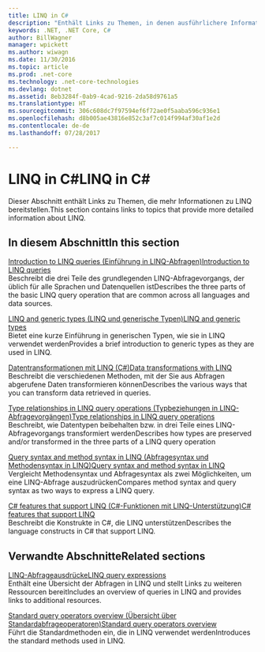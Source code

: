 ```yaml
---
title: LINQ in C#
description: "Enthält Links zu Themen, in denen ausführlichere Informationen zu LINQ enthalten sind"
keywords: .NET, .NET Core, C#
author: BillWagner
manager: wpickett
ms.author: wiwagn
ms.date: 11/30/2016
ms.topic: article
ms.prod: .net-core
ms.technology: .net-core-technologies
ms.devlang: dotnet
ms.assetid: 8eb3284f-0ab9-4cad-9216-2da58d9761a5
ms.translationtype: HT
ms.sourcegitcommit: 306c608dc7f97594ef6f72ae0f5aaba596c936e1
ms.openlocfilehash: d8b005ae43816e852c3af7c014f994af30af1e2d
ms.contentlocale: de-de
ms.lasthandoff: 07/28/2017

---
```

# <a name="linq-in-c"></a><span data-ttu-id="6625e-104">LINQ in C#</span><span class="sxs-lookup"><span data-stu-id="6625e-104">LINQ in C#</span></span>
<span data-ttu-id="6625e-105">Dieser Abschnitt enthält Links zu Themen, die mehr Informationen zu LINQ bereitstellen.</span><span class="sxs-lookup"><span data-stu-id="6625e-105">This section contains links to topics that provide more detailed information about LINQ.</span></span>  
  
## <a name="in-this-section"></a><span data-ttu-id="6625e-106">In diesem Abschnitt</span><span class="sxs-lookup"><span data-stu-id="6625e-106">In this section</span></span>  
 [<span data-ttu-id="6625e-107">Introduction to LINQ queries (Einführung in LINQ-Abfragen)</span><span class="sxs-lookup"><span data-stu-id="6625e-107">Introduction to LINQ queries</span></span>](../programming-guide/concepts/linq/introduction-to-linq-queries.md)  
 <span data-ttu-id="6625e-108">Beschreibt die drei Teile des grundlegenden LINQ-Abfragevorgangs, der üblich für alle Sprachen und Datenquellen ist</span><span class="sxs-lookup"><span data-stu-id="6625e-108">Describes the three parts of the basic LINQ query operation that are common across all languages and data sources.</span></span>  
  
 [<span data-ttu-id="6625e-109">LINQ and generic types (LINQ und generische Typen)</span><span class="sxs-lookup"><span data-stu-id="6625e-109">LINQ and generic types</span></span>](../programming-guide/concepts/linq/linq-and-generic-types.md)  
 <span data-ttu-id="6625e-110">Bietet eine kurze Einführung in generischen Typen, wie sie in LINQ verwendet werden</span><span class="sxs-lookup"><span data-stu-id="6625e-110">Provides a brief introduction to generic types as they are used in LINQ.</span></span>  
  
 [<span data-ttu-id="6625e-111">Datentransformationen mit LINQ (C#)</span><span class="sxs-lookup"><span data-stu-id="6625e-111">Data transformations with LINQ</span></span>](../programming-guide/concepts/linq/data-transformations-with-linq.md)  
 <span data-ttu-id="6625e-112">Beschreibt die verschiedenen Methoden, mit der Sie aus Abfragen abgerufene Daten transformieren können</span><span class="sxs-lookup"><span data-stu-id="6625e-112">Describes the various ways that you can transform data retrieved in queries.</span></span>  
  
 [<span data-ttu-id="6625e-113">Type relationships in LINQ query operations (Typbeziehungen in LINQ-Abfragevorgängen)</span><span class="sxs-lookup"><span data-stu-id="6625e-113">Type relationships in LINQ query operations</span></span>](../programming-guide/concepts/linq/type-relationships-in-linq-query-operations.md)  
 <span data-ttu-id="6625e-114">Beschreibt, wie Datentypen beibehalten bzw. in drei Teile eines LINQ-Abfragevorgangs transformiert werden</span><span class="sxs-lookup"><span data-stu-id="6625e-114">Describes how types are preserved and/or transformed in the three parts of a LINQ query operation</span></span>  
  
 [<span data-ttu-id="6625e-115">Query syntax and method syntax in LINQ (Abfragesyntax und Methodensyntax in LINQ)</span><span class="sxs-lookup"><span data-stu-id="6625e-115">Query syntax and method syntax in LINQ</span></span>](../programming-guide/concepts/linq/query-syntax-and-method-syntax-in-linq.md)  
 <span data-ttu-id="6625e-116">Vergleicht Methodensyntax und Abfragesyntax als zwei Möglichkeiten, um eine LINQ-Abfrage auszudrücken</span><span class="sxs-lookup"><span data-stu-id="6625e-116">Compares method syntax and query syntax as two ways to express a LINQ query.</span></span>  
  
 [<span data-ttu-id="6625e-117">C# features that support LINQ (C#-Funktionen mit LINQ-Unterstützung)</span><span class="sxs-lookup"><span data-stu-id="6625e-117">C# features that support LINQ</span></span>](../programming-guide/concepts/linq/features-that-support-linq.md)  
 <span data-ttu-id="6625e-118">Beschreibt die Konstrukte in C#, die LINQ unterstützen</span><span class="sxs-lookup"><span data-stu-id="6625e-118">Describes the language constructs in C# that support LINQ.</span></span>  
   
## <a name="related-sections"></a><span data-ttu-id="6625e-119">Verwandte Abschnitte</span><span class="sxs-lookup"><span data-stu-id="6625e-119">Related sections</span></span>  
 [<span data-ttu-id="6625e-120">LINQ-Abfrageausdrücke</span><span class="sxs-lookup"><span data-stu-id="6625e-120">LINQ query expressions</span></span>](../programming-guide/linq-query-expressions/index.md)  
 <span data-ttu-id="6625e-121">Enthält eine Übersicht der Abfragen in LINQ und stellt Links zu weiteren Ressourcen bereit</span><span class="sxs-lookup"><span data-stu-id="6625e-121">Includes an overview of queries in LINQ and provides links to additional resources.</span></span>  
  
 [<span data-ttu-id="6625e-122">Standard query operators overview (Übersicht über Standardabfrageoperatoren)</span><span class="sxs-lookup"><span data-stu-id="6625e-122">Standard query operators overview</span></span>](../programming-guide/concepts/linq/standard-query-operators-overview.md)  
 <span data-ttu-id="6625e-123">Führt die Standardmethoden ein, die in LINQ verwendet werden</span><span class="sxs-lookup"><span data-stu-id="6625e-123">Introduces the standard methods used in LINQ.</span></span>  
  

